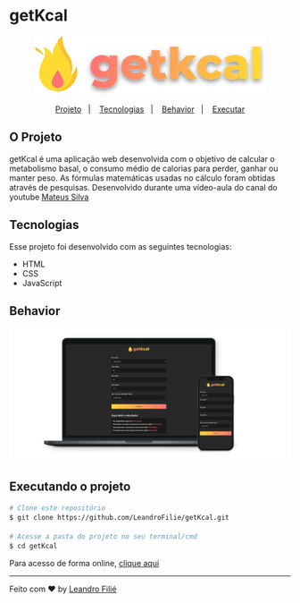# getKcal 

<p align="center">
  <img src="./assets/images/logo.svg" />
</p>
<p align="center">
  <a href="#o-projeto">Projeto</a>&nbsp;&nbsp;&nbsp;|&nbsp;&nbsp;&nbsp;
  <a href="#tecnologias">Tecnologias</a>&nbsp;&nbsp;&nbsp;|&nbsp;&nbsp;&nbsp;
  <a href="#Behavior">Behavior</a>&nbsp;&nbsp;&nbsp;|&nbsp;&nbsp;&nbsp;
  <a href="#executando-o-projeto">Executar</a>
</p>

## O Projeto
getKcal é uma aplicação web desenvolvida com o objetivo de calcular o metabolismo basal, o consumo médio de calorias para perder, ganhar ou manter peso. As fórmulas matemáticas usadas no cálculo foram obtidas através de pesquisas. Desenvolvido durante uma vídeo-aula do canal do youtube [Mateus Silva](https://www.youtube.com/c/MateusSilvaDev)

## Tecnologias

Esse projeto foi desenvolvido com as seguintes tecnologias:

- HTML
- CSS
- JavaScript

## Behavior
<img src=".github/mockup.png" />

## Executando o projeto

```bash
# Clone este repositório
$ git clone https://github.com/LeandroFilie/getKcal.git

# Acesse a pasta do projeto no seu terminal/cmd
$ cd getKcal
```
Para acesso de forma online, [clique aqui](https://get-kcal-leandrofilie.vercel.app/)

---

Feito com :heart: by [Leandro Filié](https://github.com/LeandroFilie)
